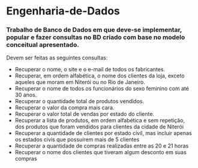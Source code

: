 # Engenharia-de-Dados

### Trabalho de Banco de Dados em que deve-se implementar, popular e fazer consultas no BD criado com base no modelo conceitual apresentado.

Devem ser feitas as seguintes consultas:
- Recuperar o nome, o site e o e-mail de todos os fabricantes.
- Recuperar, em ordem alfabética, o nome dos clientes da loja, exceto aqueles que moram em Niterói ou no Rio de Janeiro.
- Recuperar o nome de todos os funcionários do sexo feminino com até 30 anos.
- Recuperar o quantidade total de produtos vendidos.
- Recuperar o valor da compra mais cara.
- Recuperar o valor total de vendas por estado do cliente.
- Recuperar a lista de produtos, em ordem alfabética e sem repetição, dos produtos que foram vendidos para clientes da cidade de Niterói
- Recuperar a quantidade de clientes por estado civil, mas incluir apenas os estados civis que possuírem mais de 5 clientes
- Recuperar a quantidade de compras realizadas entre as 20 e 21 horas
- Recuperar o nome dos clientes que tiveram algum desconto em suas compras
